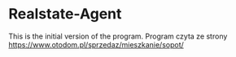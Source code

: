# Realstate-Agent
This is the initial version of the program.
Program czyta ze strony https://www.otodom.pl/sprzedaz/mieszkanie/sopot/
